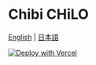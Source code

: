 # Chibi CHiLO

[English](README-en.md) | [日本語](README-ja.md)

[![Deploy with Vercel](https://vercel.com/button)](https://vercel.com/new/git/external?repository-url=https%3A%2F%2Fgithub.com%2Fnpocccties%2FChibiCHiLO&env=NEXT_PUBLIC_API_BASE_PATH,FRONTEND_ORIGIN,FRONTEND_PATH,SESSION_SECRET,DATABASE_URL)
